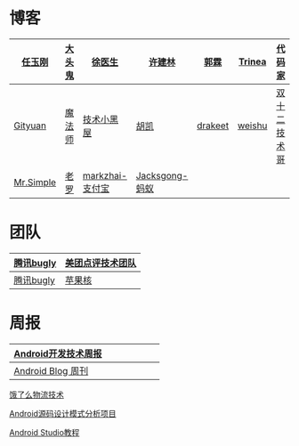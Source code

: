 # 博客

| [任玉刚](http://blog.csdn.net/singwhatiwanna/article/category/1405419) | [大头鬼](http://blog.csdn.net/lzyzsd/article/category/2556181) | [徐医生](http://blog.csdn.net/x359981514/article/list/6) | [许建林](https://blog.piasy.com/effective/) | [郭霖](http://blog.csdn.net/sinyu890807/article/month/2013/04) | [Trinea](http://www.trinea.cn/about_trinea/) | [代码家](https://kymjs.com/)                |
| ---------------------------------------- | ---------------------------------------- | ---------------------------------------- | ---------------------------------------- | ---------------------------------------- | ---------------------------------------- | ---------------------------------------- |
| [Gityuan](http://gityuan.com/)           | [魔法师](http://www.gcssloop.com/customview/CustomViewIndex) | [技术小黑屋](http://droidyue.com/neitui/)     | [胡凯](http://hukai.me/)                   | [drakeet](https://drakeet.me/)           | [weishu](http://weishu.me/archives/)     | [双十二技术哥](http://www.jianshu.com/u/fdb392adfbed) |
| [Mr.Simple](http://blog.csdn.net/bboyfeiyu) | [老罗](http://blog.csdn.net/luoshengyang/article/details/8923485) | [markzhai-支付宝](http://blog.zhaiyifan.cn/) | [Jacksgong-蚂蚁](https://blog.dreamtobe.cn/) |                                          |                                          |                                          |

# 团队

| [腾讯bugly](http://www.cnblogs.com/bugly/) | [美团点评技术团队](http://tech.meituan.com/) |
| ---------------------------------------- | ------------------------------------ |
| [腾讯bugly](http://blog.csdn.net/Tencent_Bugly/article/list/1) | [苹果核](http://pingguohe.net/)         |

# 周报

| [Android开发技术周报](http://www.androidweekly.cn/page/2/) |      |      |      |      |      |      |
| ---------------------------------------- | ---- | ---- | ---- | ---- | ---- | ---- |
| [Android Blog 周刊](http://www.androidblog.cn/index.php/Index/index/p/3) |      |      |      |      |      |      |

[饿了么物流技术](http://lrd.ele.me/archives/)

[Android源码设计模式分析项目](https://github.com/simple-android-framework-exchange/android_design_patterns_analysis)

[Android Studio教程](http://blog.csdn.net/wirelessqa/article/list/1)
